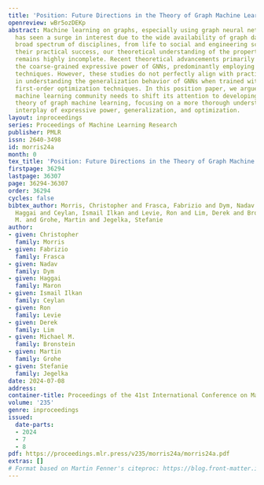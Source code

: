 ```yaml
---
title: 'Position: Future Directions in the Theory of Graph Machine Learning'
openreview: wBr5ozDEKp
abstract: Machine learning on graphs, especially using graph neural networks (GNNs),
  has seen a surge in interest due to the wide availability of graph data across a
  broad spectrum of disciplines, from life to social and engineering sciences. Despite
  their practical success, our theoretical understanding of the properties of GNNs
  remains highly incomplete. Recent theoretical advancements primarily focus on elucidating
  the coarse-grained expressive power of GNNs, predominantly employing combinatorial
  techniques. However, these studies do not perfectly align with practice, particularly
  in understanding the generalization behavior of GNNs when trained with stochastic
  first-order optimization techniques. In this position paper, we argue that the graph
  machine learning community needs to shift its attention to developing a balanced
  theory of graph machine learning, focusing on a more thorough understanding of the
  interplay of expressive power, generalization, and optimization.
layout: inproceedings
series: Proceedings of Machine Learning Research
publisher: PMLR
issn: 2640-3498
id: morris24a
month: 0
tex_title: 'Position: Future Directions in the Theory of Graph Machine Learning'
firstpage: 36294
lastpage: 36307
page: 36294-36307
order: 36294
cycles: false
bibtex_author: Morris, Christopher and Frasca, Fabrizio and Dym, Nadav and Maron,
  Haggai and Ceylan, Ismail Ilkan and Levie, Ron and Lim, Derek and Bronstein, Michael
  M. and Grohe, Martin and Jegelka, Stefanie
author:
- given: Christopher
  family: Morris
- given: Fabrizio
  family: Frasca
- given: Nadav
  family: Dym
- given: Haggai
  family: Maron
- given: Ismail Ilkan
  family: Ceylan
- given: Ron
  family: Levie
- given: Derek
  family: Lim
- given: Michael M.
  family: Bronstein
- given: Martin
  family: Grohe
- given: Stefanie
  family: Jegelka
date: 2024-07-08
address:
container-title: Proceedings of the 41st International Conference on Machine Learning
volume: '235'
genre: inproceedings
issued:
  date-parts:
  - 2024
  - 7
  - 8
pdf: https://proceedings.mlr.press/v235/morris24a/morris24a.pdf
extras: []
# Format based on Martin Fenner's citeproc: https://blog.front-matter.io/posts/citeproc-yaml-for-bibliographies/
---
```

